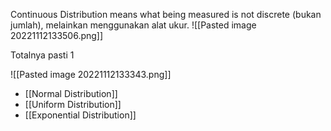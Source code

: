 
Continuous Distribution means what being measured is not discrete (bukan jumlah), melainkan menggunakan alat ukur.
![[Pasted image 20221112133506.png]]

Totalnya pasti 1



![[Pasted image 20221112133343.png]]
- [[Normal Distribution]]
- [[Uniform Distribution]]
- [[Exponential Distribution]]
